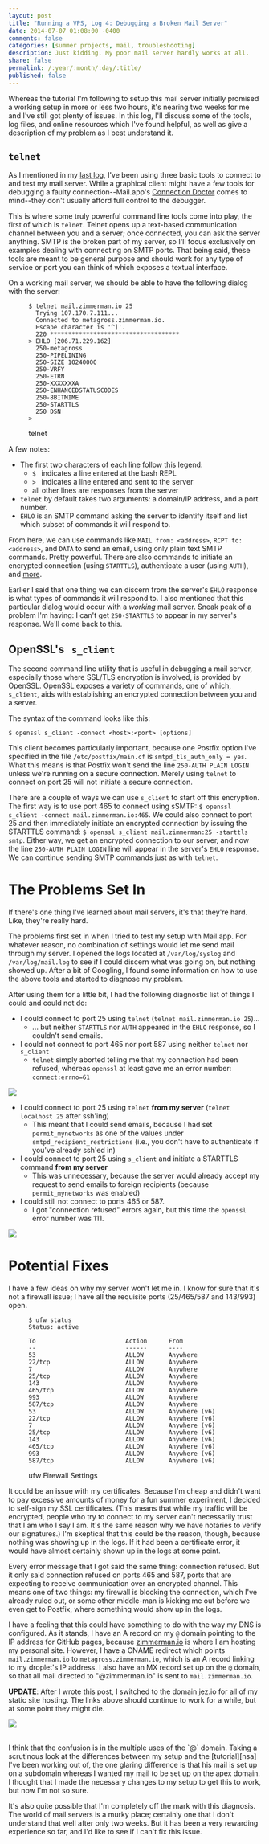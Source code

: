 ```yaml
---
layout: post
title: "Running a VPS, Log 4: Debugging a Broken Mail Server"
date: 2014-07-07 01:08:00 -0400
comments: false
categories: [summer projects, mail, troubleshooting]
description: Just kidding. My poor mail server hardly works at all.
share: false
permalink: /:year/:month/:day/:title/
published: false
---
```


Whereas the tutorial I'm following to setup this mail server initially promised a working setup in more or less two hours, it's nearing two weeks for me and I've still got plenty of issues. In this log, I'll discuss some of the tools, log files, and online resources which I've found helpful, as well as give a description of my problem as I best understand it.

<!-- more -->

## `telnet`
As I mentioned in my [last log][log-3], I've been using three basic tools to connect to and test my mail server. While a graphical client might have a few tools for debugging a faulty connection--Mail.app's [Connection Doctor][doctor] comes to mind--they don't usually afford full control to the debugger. 

This is where some truly powerful command line tools come into play, the first of which is `telnet`. Telnet opens up a text-based communication channel between you and a server; once connected, you can ask the server anything. SMTP is the broken part of my server, so I'll focus exclusively on examples dealing with connecting on SMTP ports. That being said, these tools are meant to be general purpose and should work for any type of service or port you can think of which exposes a textual interface.

On a working mail server, we should be able to have the following dialog with the server:

<figure>

```{.plain .numberLines}
$ telnet mail.zimmerman.io 25
  Trying 107.170.7.111...
  Connected to metagross.zimmerman.io.
  Escape character is '^]'.
  220 ************************************
> EHLO [206.71.229.162]
  250-metagross
  250-PIPELINING
  250-SIZE 10240000
  250-VRFY
  250-ETRN
  250-XXXXXXXA
  250-ENHANCEDSTATUSCODES
  250-8BITMIME
  250-STARTTLS
  250 DSN
> 
```

<figcaption>telnet</figcaption>
</figure>

A few notes: 

- The first two characters of each line follow this legend:
    - `$ ` indicates a line entered at the bash REPL
    - `> ` indicates a line entered and sent to the server
    - all other lines are responses from the server
- `telnet` by default takes two arguments: a domain/IP address, and a port number.
- `EHLO` is an SMTP command asking the server to identify itself and list which subset of commands it will respond to.

From here, we can use commands like `MAIL from: <address>`, `RCPT to: <address>`, and `DATA` to send an email, using only plain text SMTP commands. Pretty powerful. There are also commands to initiate an encrypted connection (using `STARTTLS`), authenticate a user (using `AUTH`), and [more][telnet25].

Earlier I said that one thing we can discern from the server's `EHLO` response is what types of commands it will respond to. I also mentioned that this particular dialog would occur with a _working_ mail server. Sneak peak of a problem I'm having: I can't get `250-STARTTLS` to appear in my server's response. We'll come back to this.

## OpenSSL's &nbsp; `s_client`
The second command line utility that is useful in debugging a mail server, especially those where SSL/TLS encryption is involved, is provided by OpenSSL. OpenSSL exposes a variety of commands, one of which, `s_client`, aids with establishing an encrypted connection between you and a server. 

The syntax of the command looks like this:

```
$ openssl s_client -connect <host>:<port> [options]
```

This client becomes particularly important, because one Postfix option I've specified in the file `/etc/postfix/main.cf` is `smtpd_tls_auth_only = yes`. What this means is that Postfix won't send the line `250-AUTH PLAIN LOGIN` unless we're running on a secure connection. Merely using `telnet` to connect on port 25 will not initiate a secure connection.

There are a couple of ways we can use `s_client` to start off this encryption. The first way is to use port 465 to connect using sSMTP: `$ openssl s_client -connect mail.zimmerman.io:465`. We could also connect to port 25 and then immediately initiate an encrypted connection by issuing the STARTTLS command: `$ openssl s_client mail.zimmerman:25 -starttls smtp`. Either way, we get an encrypted connection to our server, and now the line `250-AUTH PLAIN LOGIN` line will appear in the server's `EHLO` response. We can continue sending SMTP commands just as with `telnet`.

# The Problems Set In
If there's one thing I've learned about mail servers, it's that they're hard. Like, they're really hard.

The problems first set in when I tried to test my setup with Mail.app. For whatever reason, no combination of settings would let me send mail through my server. I opened the logs located at `/var/log/syslog` and `/var/log/mail.log` to see if I could discern what was going on, but nothing showed up. After a bit of Googling, I found some information on how to use the above tools and started to diagnose my problem.

After using them for a little bit, I had the following diagnostic list of things I could and could not do:

- I could connect to port 25 using `telnet` (`telnet mail.zimmerman.io 25`)...
    - ... but neither `STARTTLS` nor `AUTH` appeared in the `EHLO` response, so I couldn't send emails.
- I could not connect to port 465 nor port 587 using neither `telnet` nor `s_client`
    - `telnet` simply aborted telling me that my connection had been refused, whereas `openssl` at least gave me an error number: `connect:errno=61`

[![](/assets/img/smtp-connection-refused-1.png)](/assets/img/smtp-connection-refused-1.png)

- I could connect to port 25 using `telnet` __from my server__ (`telnet localhost 25` after ssh'ing)
    - This meant that I could send emails, because I had set `permit_mynetworks` as one of the values under `smtpd_recipient_restrictions` (i.e., you don't have to authenticate if you've already ssh'ed in)
- I could connect to port 25 using `s_client` and initiate a STARTTLS command __from my server__
    - This was unnecessary, because the server would already accept my request to send emails to foreign recipients (because `permit_mynetworks` was enabled)
- I could still not connect to ports 465 or 587.
    - I got "connection refused" errors again, but this time the `openssl` error number was 111.

[![](/assets/img/smtp-connection-refused-2.png)](/assets/img/smtp-connection-refused-2.png)

# Potential Fixes
I have a few ideas on why my server won't let me in. I know for sure that it's not a firewall issue; I have all the requisite ports (25/465/587 and 143/993) open.

<figure>

```{.plain .numberLines}
$ ufw status
Status: active

To                         Action      From
--                         ------      ----
53                         ALLOW       Anywhere
22/tcp                     ALLOW       Anywhere
7                          ALLOW       Anywhere
25/tcp                     ALLOW       Anywhere
143                        ALLOW       Anywhere
465/tcp                    ALLOW       Anywhere
993                        ALLOW       Anywhere
587/tcp                    ALLOW       Anywhere
53                         ALLOW       Anywhere (v6)
22/tcp                     ALLOW       Anywhere (v6)
7                          ALLOW       Anywhere (v6)
25/tcp                     ALLOW       Anywhere (v6)
143                        ALLOW       Anywhere (v6)
465/tcp                    ALLOW       Anywhere (v6)
993                        ALLOW       Anywhere (v6)
587/tcp                    ALLOW       Anywhere (v6)
```

<figcaption>ufw Firewall Settings</figcaption>
</figure>

It could be an issue with my certificates. Because I'm cheap and didn't want to pay excessive amounts of money for a fun summer experiment, I decided to self-sign my SSL certificates. (This means that while my traffic will be encrypted, people who try to connect to my server can't necessarily trust that I am who I say I am. It's the same reason why we have notaries to verify our signatures.) I'm skeptical that this could be the reason, though, because nothing was showing up in the logs. If it had been a certificate error, it would have almost certainly shown up in the logs at some point.

Every error message that I got said the same thing: connection refused. But it only said connection refused on ports 465 and 587, ports that are expecting to receive communication over an encrypted channel. This means one of two things: my firewall is blocking the connection, which I've already ruled out, or some other middle-man is kicking me out before we even get to Postfix, where something would show up in the logs.

I have a feeling that this could have something to do with the way my DNS is configured. As it stands, I have an A record on my `@` domain pointing to the IP address for GitHub pages, because [zimmerman.io](http://zimmerman.io) is where I am hosting my personal site. However, I have a CNAME redirect which points `mail.zimmerman.io` to `metagross.zimmerman.io`, which is an A record linking to my droplet's IP address. I also have an MX record set up on the `@` domain, so that all mail directed to "@zimmerman.io" is sent to `mail.zimmerman.io`.

__UPDATE__: After I wrote this post, I switched to the domain jez.io for all of my static site hosting. The links above should continue to work for a while, but at some point they might die.
<br>

[![](/assets/img/mail-dns-1.png)](/assets/img/mail-dns-1.png)

<br>
I think that the confusion is in the multiple uses of the `@` domain. Taking a scrutinous look at the differences between my setup and the [tutorial][nsa] I've been working out of, the one glaring difference is that his mail is set up on a subdomain whereas I wanted my mail to be set up on the apex domain. I thought that I made the necessary changes to my setup to get this to work, but now I'm not so sure.

It's also quite possible that I'm completely off the mark with this diagnosis. The world of mail servers is a murky place; certainly one that I don't understand that well after only two weeks. But it has been a very rewarding experience so far, and I'd like to see if I can't fix this issue.

[log-3]: /2014/07/04/running-a-vps-log-3
[doctor]: http://support.apple.com/kb/PH14945
[telnet25]: http://www.port25.com/how-to-check-an-smtp-connection-with-a-manual-telnet-session-2/
[nsa]: http://sealedabstract.com/code/nsa-proof-your-e-mail-in-2-hours/

